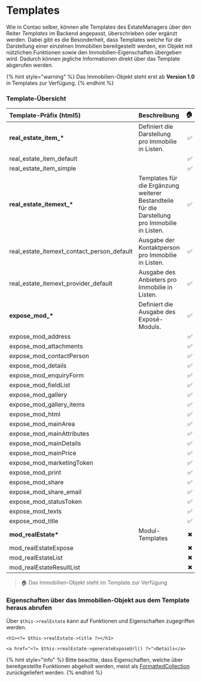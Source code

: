 # Templates

Wie in Contao selber, können alle Templates des EstateManagers über den Reiter _Templates_ im Backend angepasst, überschrieben oder ergänzt werden. Dabei gibt es die Besonderheit, dass Templates welche für die Darstellung einer einzelnen Immobilien bereitgestellt werden, ein Objekt mit nützlichen Funktionen sowie den Immobilien-Eigenschaften übergeben wird. Dadurch können jegliche Informationen direkt über das Template abgerufen werden.

{% hint style="warning" %}
Das Immobilien-Objekt steht erst ab **Version 1.0** in Templates zur Verfügung.
{% endhint %}

### Template-Übersicht

| Template-Präfix \(html5\) | Beschreibung | 🏠  |
| :--- | :--- | ---: |
| **real\_estate\_item\_\*** | Definiert die Darstellung pro Immobilie in Listen. | ✅ |
| real\_estate\_item\_default |  | ✅ |
| real\_estate\_item\_simple |  | ✅ |
| **real\_estate\_itemext\_\*** | Templates für die Ergänzung weiterer Bestandteile für die Darstellung pro Immobilie in Listen. | ✅ |
| real\_estate\_itemext\_contact\_person\_default | Ausgabe der Kontaktperson pro Immobilie in Listen. | ✅ |
| real\_estate\_itemext\_provider\_default | Ausgabe des Anbieters pro Immobilie in Listen. | ✅ |
| **expose\_mod\_\*** | Definiert die Ausgabe des Exposé-Moduls. | ✅ |
| expose\_mod\_address |  | ✅ |
| expose\_mod\_attachments |  | ✅ |
| expose\_mod\_contactPerson |  | ✅ |
| expose\_mod\_details |  | ✅ |
| expose\_mod\_enquiryForm |  | ✅ |
| expose\_mod\_fieldList |  | ✅ |
| expose\_mod\_gallery |  | ✅ |
| expose\_mod\_gallery\_items |  | ✅ |
| expose\_mod\_html |  | ✅ |
| expose\_mod\_mainArea |  | ✅ |
| expose\_mod\_mainAttributes |  | ✅ |
| expose\_mod\_mainDetails |  | ✅ |
| expose\_mod\_mainPrice |  | ✅ |
| expose\_mod\_marketingToken |  | ✅ |
| expose\_mod\_print |  | ✅ |
| expose\_mod\_share |  | ✅ |
| expose\_mod\_share\_email |  | ✅ |
| expose\_mod\_statusToken |  | ✅ |
| expose\_mod\_texts |  | ✅ |
| expose\_mod\_title |  | ✅ |
| **mod\_realEstate\*** | Modul-Templates | ✖  |
| mod\_realEstateExpose |  | ✖ |
| mod\_realEstateList |  | ✖ |
| mod\_realEstateResultList |  | ✖ |

> 🏠 Das Immobilien-Objekt steht im Template zur Verfügung

### Eigenschaften über das Immobilien-Objekt aus dem Template heraus abrufen

Über `$this->realEstate` kann auf Funktionen und Eigenschaften zugegriffen werden.

```markup
<h1><?= $this->realEstate->title ?></h1>

<a href="<?= $this->realEstate->generateExposeUrl() ?>">Details</a>
```

{% hint style="info" %}
Bitte beachte, dass Eigenschaften, welche über bereitgestellte Funktionen abgeholt werden, meist als [FormattedCollection](formattedcollection.md) zurückgeliefert werden.
{% endhint %}

